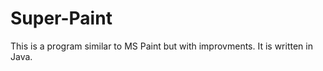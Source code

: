 Super-Paint
===========

This is a program similar to MS Paint but with improvments. It is written in Java.
